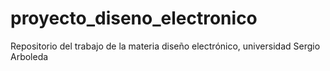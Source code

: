 # proyecto_diseno_electronico
Repositorio del trabajo de la materia diseño electrónico, universidad Sergio Arboleda
